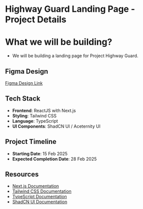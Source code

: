 # Highway Guard Landing Page - Project Details

# What we will be building?
- We will be building a landing page for Project Highway Guard.

## Figma Design
[Figma Design Link](https://www.figma.com/design/ya9w1Mz2Kw2MLXU8YdqtNV/Aviraj?node-id=66-6640&t=bO6jwh9tEw1efXhY-1)

## Tech Stack
- **Frontend**: ReactJS with Next.js
- **Styling**: Tailwind CSS
- **Language**: TypeScript
- **UI Components**: ShadCN UI / Aceternity UI

## Project Timeline
- **Starting Date**: 15 Feb 2025
- **Expected Completion Date**: 28 Feb 2025

## Resources
- [Next.js Documentation](https://nextjs.org/docs)
- [Tailwind CSS Documentation](https://tailwindcss.com/docs)
- [TypeScript Documentation](https://www.typescriptlang.org/docs/)
- [ShadCN UI Documentation](https://ui.shadcn.com/)
